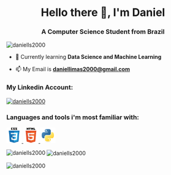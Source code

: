 <h1 align="center">Hello there 👋, I'm Daniel</h1>
<h3 align="center">A Computer Science Student from Brazil</h3>

<p align="left"> <img src="https://komarev.com/ghpvc/?username=daniells2000&label=Profile%20views&color=0e75b6&style=flat" alt="daniells2000" /> </p>

- 🌱 Currently learning **Data Science and Machine Learning**

- 📫 My Email is **daniellimas2000@gmail.com**

<h3 align="left">My Linkedin Account:</h3>
<p align="left">
<a href="https://linkedin.com/in/daniells2000" target="blank"><img align="center" src="https://raw.githubusercontent.com/rahuldkjain/github-profile-readme-generator/master/src/images/icons/Social/linked-in-alt.svg" alt="daniells2000" height="30" width="40" /></a>
</p>

<h3 align="left">Languages and tools i'm most familiar with:</h3>
<p align="left"> <a href="https://www.w3schools.com/css/" target="_blank" rel="noreferrer"> <img src="https://raw.githubusercontent.com/devicons/devicon/master/icons/css3/css3-original-wordmark.svg" alt="css3" width="40" height="40"/> </a> <a href="https://www.w3.org/html/" target="_blank" rel="noreferrer"> <img src="https://raw.githubusercontent.com/devicons/devicon/master/icons/html5/html5-original-wordmark.svg" alt="html5" width="40" height="40"/> </a> <a href="https://www.python.org" target="_blank" rel="noreferrer"> <img src="https://raw.githubusercontent.com/devicons/devicon/master/icons/python/python-original.svg" alt="python" width="40" height="40"/> </a> </p>

<p><img align="left" src="https://github-readme-stats.vercel.app/api/top-langs?username=daniells2000&show_icons=true&theme=dracula&locale=en&layout=compact" alt="daniells2000" /></p>

<p>&nbsp;<img align="center" src="https://github-readme-stats.vercel.app/api?username=daniells2000&show_icons=true&locale=en" alt="daniells2000" /></p>

<p><img align="center" src="https://github-readme-streak-stats.herokuapp.com/?user=daniells2000&theme=default" alt="daniells2000" /></p>
